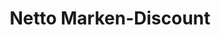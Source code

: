 ---
title: "Netto Marken-Discount"
url: /northeim/netto-marken-discount-braunschweiger-strasse/
shop: Supermarkt
---